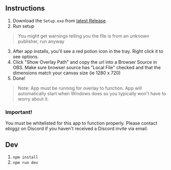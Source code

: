 
## Instructions
1. Download the `Setup.exe` from [latest Release](https://github.com/ebiggz/ph-discord-activity-overlay/releases/latest).
2. Run setup 
> You might get warnings telling you the file is from an unknown publisher, run anyway
3. After app installs, you'll see a red potion icon in the tray. Right click it to see options.
4. Click "Show Overlay Path" and copy the url into a Browser Source in OBS. Make sure browser source has "Local File" checked and that the dimensions match your canvas size (ie 1280 x 720)
5. Done!
> Note: App must be running for overlay to function. App will automatically start when Windows does so you typically won't have to worry about it.

### Important!
You must be whitelisted for this app to function properly. Please contact ebiggz on Discord if you haven't received a Discord invite via email.

## Dev

1. `npm install`
2. `npm run dev`
